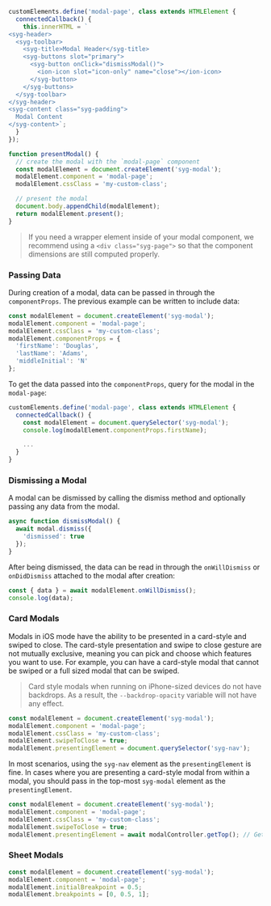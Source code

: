 
```javascript
customElements.define('modal-page', class extends HTMLElement {
  connectedCallback() {
    this.innerHTML = `
<syg-header>
  <syg-toolbar>
    <syg-title>Modal Header</syg-title>
    <syg-buttons slot="primary">
      <syg-button onClick="dismissModal()">
        <ion-icon slot="icon-only" name="close"></ion-icon>
      </syg-button>
    </syg-buttons>
  </syg-toolbar>
</syg-header>
<syg-content class="syg-padding">
  Modal Content
</syg-content>`;
  }
});

function presentModal() {
  // create the modal with the `modal-page` component
  const modalElement = document.createElement('syg-modal');
  modalElement.component = 'modal-page';
  modalElement.cssClass = 'my-custom-class';

  // present the modal
  document.body.appendChild(modalElement);
  return modalElement.present();
}
```

> If you need a wrapper element inside of your modal component, we recommend using a `<div class="syg-page">` so that the component dimensions are still computed properly.

### Passing Data

During creation of a modal, data can be passed in through the `componentProps`. The previous example can be written to include data:

```javascript
const modalElement = document.createElement('syg-modal');
modalElement.component = 'modal-page';
modalElement.cssClass = 'my-custom-class';
modalElement.componentProps = {
  'firstName': 'Douglas',
  'lastName': 'Adams',
  'middleInitial': 'N'
};
```

To get the data passed into the `componentProps`, query for the modal in the `modal-page`:

```js
customElements.define('modal-page', class extends HTMLElement {
  connectedCallback() {
    const modalElement = document.querySelector('syg-modal');
    console.log(modalElement.componentProps.firstName);

    ...
  }
}
```


### Dismissing a Modal

A modal can be dismissed by calling the dismiss method and optionally passing any data from the modal.

```javascript
async function dismissModal() {
  await modal.dismiss({
    'dismissed': true
  });
}
```

After being dismissed, the data can be read in through the `onWillDismiss` or `onDidDismiss` attached to the modal after creation:

```javascript
const { data } = await modalElement.onWillDismiss();
console.log(data);
```


### Card Modals

Modals in iOS mode have the ability to be presented in a card-style and swiped to close. The card-style presentation and swipe to close gesture are not mutually exclusive, meaning you can pick and choose which features you want to use. For example, you can have a card-style modal that cannot be swiped or a full sized modal that can be swiped.

> Card style modals when running on iPhone-sized devices do not have backdrops. As a result, the `--backdrop-opacity` variable will not have any effect.

```javascript
const modalElement = document.createElement('syg-modal');
modalElement.component = 'modal-page';
modalElement.cssClass = 'my-custom-class';
modalElement.swipeToClose = true;
modalElement.presentingElement = document.querySelector('syg-nav');
```

In most scenarios, using the `syg-nav` element as the `presentingElement` is fine. In cases where you are presenting a card-style modal from within a modal, you should pass in the top-most `syg-modal` element as the `presentingElement`.

```javascript
const modalElement = document.createElement('syg-modal');
modalElement.component = 'modal-page';
modalElement.cssClass = 'my-custom-class';
modalElement.swipeToClose = true;
modalElement.presentingElement = await modalController.getTop(); // Get the top-most syg-modal
```

### Sheet Modals

```javascript
const modalElement = document.createElement('syg-modal');
modalElement.component = 'modal-page';
modalElement.initialBreakpoint = 0.5;
modalElement.breakpoints = [0, 0.5, 1];
```